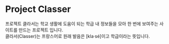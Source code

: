 # Project Classer
프로젝트 클라서는 학교 생활에 도움이 되는 학급 내 정보들을 모아 한 번에 보여주는 사이트를 만드는 프로젝트 입니다.<br>
클라서(Classer)는 프랑스어로 원래 발음은 \[kla·sé\]이고 학급이라는 뜻입니다.